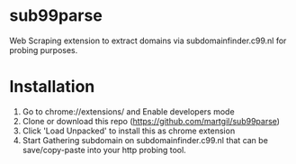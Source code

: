# sub99parse
Web Scraping extension to extract domains via subdomainfinder.c99.nl for probing purposes.

# Installation
1. Go to chrome://extensions/ and Enable developers mode
2. Clone or download this repo (https://github.com/martgil/sub99parse)
3. Click 'Load Unpacked' to install this as chrome extension
4. Start Gathering subdomain on subdomainfinder.c99.nl that can be save/copy-paste into your http probing tool.
